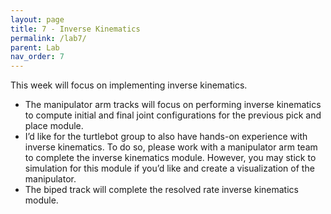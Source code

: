 ```yaml
---
layout: page
title: 7 - Inverse Kinematics
permalink: /lab7/
parent: Lab
nav_order: 7
---
```


This week will focus on implementing inverse kinematics.
- The manipulator arm tracks will focus on performing inverse kinematics to compute initial and final joint configurations for the previous pick and place module.
- I’d like for the turtlebot group to also have hands-on experience with inverse kinematics. To do so, please work with a manipulator arm team to complete the inverse kinematics module. However, you may stick to simulation for this module if you’d like and create a visualization of the manipulator.
- The biped track will complete the resolved rate inverse kinematics module.
